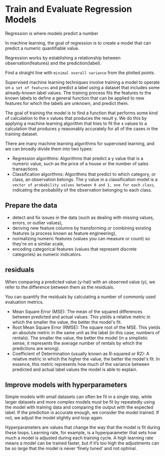 # Train and Evaluate Regression Models
Regression is where models predict a number

In machine learning, the goal of regression is to create a model that can predict a numeric quantifiable value. 

Regression works by establishing a relationship between observation(features) and the prediction(label).

Find a straight line with `minimal overall variance` from the plotted points.




Supervised machine learning techniques involve training a model to operate on `a set of features` and predict a label using a dataset that includes some already-known label values. 
The training process fits the features to the known labels to define a general function that can be applied to new features for which the labels are unknown, and predict them. 

The goal of training the model is to find a function that performs some kind of calculation to the x values that produces the result y. 
We do this by applying a machine learning algorithm that tries to fit the x values to a calculation that produces y reasonably accurately for all of the cases in the training dataset.

There are many machine learning algorithms for supervised learning, and we can broadly divide them into two types:
- Regression algorithms: Algorithms that predict a y value that is a numeric value, such as the price of a house or the number of sales transactions.
- Classification algorithms: Algorithms that predict to which category, or class, an observation belongs. The y value in a classification model is a `vector of probability values between 0 and 1, one for each class`, indicating the probability of the observation belonging to each class.

## Prepare the data
- detect and fix issues in the data (such as dealing with missing values, errors, or outlier values), 
- deriving new feature columns by transforming or combining existing features (a process known as feature engineering), 
- normalizing numeric features (values you can measure or count) so they're on a similar scale, 
- encoding categorical features (values that represent discrete categories) as numeric indicators.



## residuals
When comparing a predicted value (y-hat) with an observed value (y), we refer to the difference between them as the residuals.

You can quantify the residuals by calculating a number of commonly used evaluation metrics.
- Mean Square Error (MSE): The mean of the squared differences between predicted and actual values. This yields a relative metric in which the smaller the value, the better the model's fit.
- Root Mean Square Error (RMSE): The square root of the MSE. This yields an absolute metric in the same unit as the label (in this case, numbers of rentals). The smaller the value, the better the model (in a simplistic sense, it represents the average number of rentals by which the predictions are wrong).
- Coefficient of Determination (usually known as R-squared or R2): A relative metric in which the higher the value, the better the model's fit. In essence, this metric represents how much of the variance between predicted and actual label values the model is able to explain.

## Improve models with hyperparameters
Simple models with small datasets can often be fit in a single step, while larger datasets and more complex models must be fit by repeatedly using the model with training data and comparing the output with the expected label. If the prediction is accurate enough, we consider the model trained. If not, we adjust the model slightly and loop again.

Hyperparameters are values that change the way that the model is fit during these loops. Learning rate, for example, is a hyperparameter that sets how much a model is adjusted during each training cycle. A high learning rate means a model can be trained faster, but if it’s too high the adjustments can be so large that the model is never ‘finely tuned’ and not optimal.
